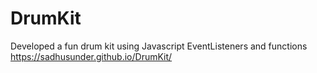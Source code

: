 # DrumKit

Developed a fun drum kit using Javascript EventListeners and functions
https://sadhusunder.github.io/DrumKit/
